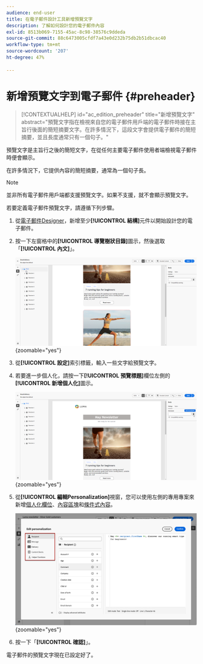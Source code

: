 ```yaml
---
audience: end-user
title: 在電子郵件設計工具新增預覽文字
description: 了解如何設計您的電子郵件內容
exl-id: 8513b069-7155-45ac-8c98-38576c9ddeda
source-git-commit: 88c6473005cfdf7a43e0d232b75db2b51dbcac40
workflow-type: tm+mt
source-wordcount: '207'
ht-degree: 47%

---
```


# 新增預覽文字到電子郵件 {#preheader}

>[!CONTEXTUALHELP]
>id="ac_edition_preheader"
>title="新增預覽文字"
>abstract="預覽文字指在檢視來自您的電子郵件用戶端的電子郵件時接在主旨行後面的簡短摘要文字。在許多情況下，這段文字會提供電子郵件的簡短摘要，並且長度通常只有一個句子。"

預覽文字是主旨行之後的簡短文字，在從任何主要電子郵件使用者端檢視電子郵件時便會顯示。

在許多情況下，它提供內容的簡短摘要，通常為一個句子長。

>[!NOTE]
>
>並非所有電子郵件用戶端都支援預覽文字。如果不支援，就不會顯示預覽文字。

若要定義電子郵件預覽文字，請遵循下列步驟。

1. 從[電子郵件Designer](create-email-content.md)，新增至少&#x200B;**[!UICONTROL 結構]**&#x200B;元件以開始設計您的電子郵件。

1. 按一下左窗格中的&#x200B;**[!UICONTROL 導覽樹狀目錄]**&#x200B;圖示，然後選取「**[!UICONTROL 內文]**」。

   ![](assets/preheader_body.png){zoomable="yes"}

1. 從&#x200B;**[!UICONTROL 設定]**&#x200B;索引標籤，輸入一些文字給預覽文字。

1. 若要進一步個人化，請按一下&#x200B;**[!UICONTROL 預覽標題]**&#x200B;欄位左側的&#x200B;**[!UICONTROL 新增個人化]**&#x200B;圖示。

   ![](assets/preheader_body_settings.png){zoomable="yes"}

1. 從&#x200B;**[!UICONTROL 編輯Personalization]**&#x200B;視窗，您可以使用左側的專用專案來新增[個人化欄位](../personalization/personalize.md)、[內容區塊](../personalization/content-blocks.md)和[條件式內容](../personalization/conditions.md)。

   ![](assets/preheader_body_personalization.png){zoomable="yes"}

1. 按一下「**[!UICONTROL 確認]**」。

電子郵件的預覽文字現在已設定好了。
